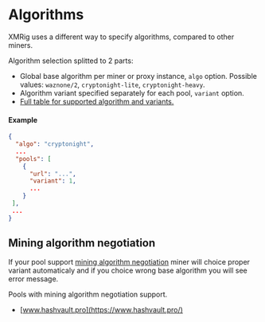 # Algorithms

XMRig uses a different way to specify algorithms, compared to other miners.

Algorithm selection splitted to 2 parts:

 * Global base algorithm per miner or proxy instance, `algo` option. Possible values: `waznone/2`, `cryptonight-lite`, `cryptonight-heavy`.
 * Algorithm variant specified separately for each pool, `variant` option.
 * [Full table for supported algorithm and variants.](https://github.com/xmrig/xmrig-proxy/blob/master/doc/STRATUM_EXT.md#14-algorithm-names-and-variants)

#### Example
```json
{
  "algo": "cryptonight",
  ...
  "pools": [
    {
      "url": "...",
      "variant": 1,
      ...
    }
 ],
 ...
}
```

## Mining algorithm negotiation
If your pool support [mining algorithm negotiation](https://github.com/xmrig/xmrig-proxy/issues/168) miner will choice proper variant automaticaly and if you choice wrong base algorithm you will see error message.

Pools with mining algorithm negotiation support.
 * [www.hashvault.pro](https://www.hashvault.pro/)
